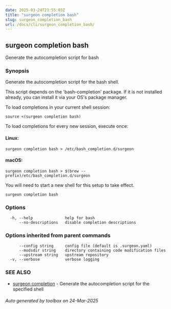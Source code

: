 ```yaml
---
date: 2025-03-24T23:55:03Z
title: "surgeon completion bash"
slug: surgeon_completion_bash
url: /docs/cli/surgeon_completion_bash/
---
```

## surgeon completion bash

Generate the autocompletion script for bash

### Synopsis

Generate the autocompletion script for the bash shell.

This script depends on the 'bash-completion' package.
If it is not installed already, you can install it via your OS's package manager.

To load completions in your current shell session:

	source <(surgeon completion bash)

To load completions for every new session, execute once:

#### Linux:

	surgeon completion bash > /etc/bash_completion.d/surgeon

#### macOS:

	surgeon completion bash > $(brew --prefix)/etc/bash_completion.d/surgeon

You will need to start a new shell for this setup to take effect.


```
surgeon completion bash
```

### Options

```
  -h, --help              help for bash
      --no-descriptions   disable completion descriptions
```

### Options inherited from parent commands

```
      --config string     config file (default is .surgeon.yaml)
      --modsdir string    directory containing code modification files
      --upstream string   upstream repository
  -v, --verbose           verbose logging
```

### SEE ALSO

* [surgeon completion](/surgeon/docs/cli/surgeon_completion/)	 - Generate the autocompletion script for the specified shell

###### Auto generated by toolbox on 24-Mar-2025
